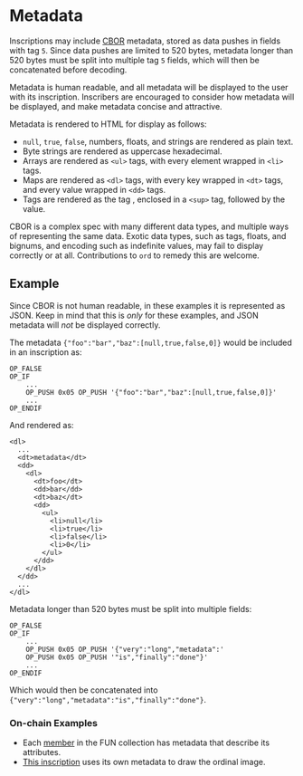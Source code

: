 Metadata
========

Inscriptions may include [CBOR](https://cbor.io/) metadata, stored as data
pushes in fields with tag `5`. Since data pushes are limited to 520 bytes,
metadata longer than 520 bytes must be split into multiple tag `5` fields,
which will then be concatenated before decoding.

Metadata is human readable, and all metadata will be displayed to the user with
its inscription. Inscribers are encouraged to consider how metadata will be
displayed, and make metadata concise and attractive.

Metadata is rendered to HTML for display as follows:

- `null`, `true`, `false`, numbers, floats, and strings are rendered as plain
  text.
- Byte strings are rendered as uppercase hexadecimal.
- Arrays are rendered as `<ul>` tags, with every element wrapped in `<li>`
  tags.
- Maps are rendered as `<dl>` tags, with every key wrapped in `<dt>` tags, and
  every value wrapped in `<dd>` tags.
- Tags are rendered as the tag , enclosed in a `<sup>` tag, followed by the
  value.

CBOR is a complex spec with many different data types, and multiple ways of
representing the same data. Exotic data types, such as tags, floats, and
bignums, and encoding such as indefinite values, may fail to display correctly
or at all. Contributions to `ord` to remedy this are welcome.

Example
-------

Since CBOR is not human readable, in these examples it is represented as JSON.
Keep in mind that this is *only* for these examples, and JSON metadata will
*not* be displayed correctly.

The metadata `{"foo":"bar","baz":[null,true,false,0]}` would be included in an inscription as:

```
OP_FALSE
OP_IF
    ...
    OP_PUSH 0x05 OP_PUSH '{"foo":"bar","baz":[null,true,false,0]}'
    ...
OP_ENDIF
```

And rendered as:

```
<dl>
  ...
  <dt>metadata</dt>
  <dd>
    <dl>
      <dt>foo</dt>
      <dd>bar</dd>
      <dt>baz</dt>
      <dd>
        <ul>
          <li>null</li>
          <li>true</li>
          <li>false</li>
          <li>0</li>
        </ul>
      </dd>
    </dl>
  </dd>
  ...
</dl>
```

Metadata longer than 520 bytes must be split into multiple fields:

```
OP_FALSE
OP_IF
    ...
    OP_PUSH 0x05 OP_PUSH '{"very":"long","metadata":'
    OP_PUSH 0x05 OP_PUSH '"is","finally":"done"}'
    ...
OP_ENDIF
```

Which would then be concatenated into
`{"very":"long","metadata":"is","finally":"done"}`.

### On-chain Examples

* Each [member](https://ordinals.com/inscription/ab924ff229beca227bf40221faf492a20b5e2ee4f084524c84a5f98b80fe527fi1) in the FUN collection has metadata that describe its attributes.
* [This inscription](https://ordinals.com/inscription/454700af2cffd3a872daeb89598a891f5fe9936225838a8c4522f491f246ca0ai0) uses its own metadata to draw the ordinal image.
